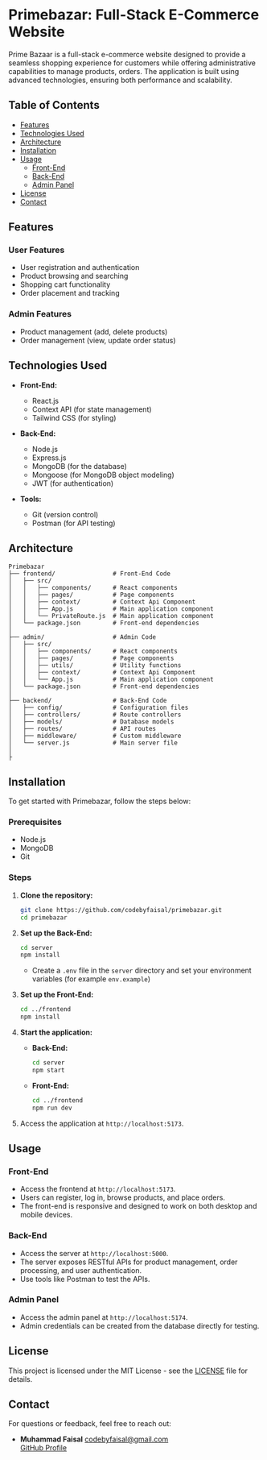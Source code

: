 # Primebazar: Full-Stack E-Commerce Website

Prime Bazaar is a full-stack e-commerce website designed to provide a seamless shopping experience for customers while offering administrative capabilities to manage products, orders. The application is built using advanced technologies, ensuring both performance and scalability.

## Table of Contents

- [Features](#features)
- [Technologies Used](#technologies-used)
- [Architecture](#architecture)
- [Installation](#installation)
- [Usage](#usage)
  - [Front-End](#front-end)
  - [Back-End](#back-end)
  - [Admin Panel](#admin-panel)
- [License](#license)
- [Contact](#contact)

## Features

### User Features

- User registration and authentication
- Product browsing and searching
- Shopping cart functionality
- Order placement and tracking

### Admin Features

- Product management (add, delete products)
- Order management (view, update order status)

## Technologies Used

- **Front-End:**

  - React.js
  - Context API (for state management)
  - Tailwind CSS (for styling)

- **Back-End:**

  - Node.js
  - Express.js
  - MongoDB (for the database)
  - Mongoose (for MongoDB object modeling)
  - JWT (for authentication)

- **Tools:**
  - Git (version control)
  - Postman (for API testing)

## Architecture

```
Primebazar
├── frontend/                # Front-End Code
│   ├── src/
│   │   ├── components/      # React components
│   │   ├── pages/           # Page components
│   │   ├── context/         # Context Api Component
│   │   ├── App.js           # Main application component
│   │   └── PrivateRoute.js  # Main application component
│   └── package.json         # Front-end dependencies
│
├── admin/                   # Admin Code
│   ├── src/
│   │   ├── components/      # React components
│   │   ├── pages/           # Page components
│   │   ├── utils/           # Utility functions
│   │   ├── context/         # Context Api Component
│   │   └── App.js           # Main application component
│   └── package.json         # Front-end dependencies
│
├── backend/                 # Back-End Code
│   ├── config/              # Configuration files
│   ├── controllers/         # Route controllers
│   ├── models/              # Database models
│   ├── routes/              # API routes
│   ├── middleware/          # Custom middleware
│   └── server.js            # Main server file
│
├
```

## Installation

To get started with Primebazar, follow the steps below:

### Prerequisites

- Node.js
- MongoDB
- Git

### Steps

1. **Clone the repository:**

   ```bash
   git clone https://github.com/codebyfaisal/primebazar.git
   cd primebazar
   ```

2. **Set up the Back-End:**

   ```bash
   cd server
   npm install
   ```

   - Create a `.env` file in the `server` directory and set your environment variables (for example `env.example`)

3. **Set up the Front-End:**

   ```bash
   cd ../frontend
   npm install
   ```

4. **Start the application:**

   - **Back-End:**
     ```bash
     cd server
     npm start
     ```
   - **Front-End:**
     ```bash
     cd ../frontend
     npm run dev
     ```

5. Access the application at `http://localhost:5173`.

## Usage

### Front-End

- Access the frontend at `http://localhost:5173`.
- Users can register, log in, browse products, and place orders.
- The front-end is responsive and designed to work on both desktop and mobile devices.

### Back-End

- Access the server at `http://localhost:5000`.
- The server exposes RESTful APIs for product management, order processing, and user authentication.
- Use tools like Postman to test the APIs.

### Admin Panel

- Access the admin panel at `http://localhost:5174`.
- Admin credentials can be created from the database directly for testing.

## License

This project is licensed under the MIT License - see the [LICENSE](LICENSE) file for details.

## Contact

For questions or feedback, feel free to reach out:

- **Muhammad Faisal**
  [codebyfaisal@gmail.com](mailto:codebyfaisal@gmail.com)  
  [GitHub Profile](https://github.com/codebyfaisal)
